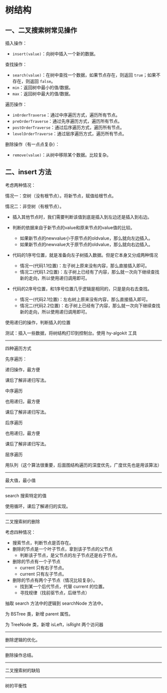 # 树结构

## 一、二叉搜索树常见操作

插入操作：

- `insert(value)`：向树中插入一个新的数据。

查找操作：

- `search(value)`：在树中查找一个数据，如果节点存在，则返回 `true`；如果不存在，则返回 `false`。
- `min`：返回树中最小的值/数据。
- `max`：返回树中最大的值/数据。

遍历操作：

- `inOrderTraverse`：通过中序遍历方式，遍历所有节点。
- `preOrderTraverse`：通过先序遍历方式，遍历所有节点。
- `postOrderTraverse`：通过后序遍历方式，遍历所有节点。
- `levelOrderTraverse`：通过层序遍历方式，遍历所有节点。

删除操作（有一点点复杂）：

- `remove(value)`：从树中移除某个数据。比较复杂。

## 二、insert 方法

考虑两种情况：

情况一：空树（没有根节点）。将新节点，赋值给根节点。

情况二：非空树（有根节点）。


- 插入其他节点时，我们需要判断该值到底是插入到左边还是插入到右边。 

- 判断的依据来自于新节点的value和原来节点的value值的比较。 
  - 如果新节点的newvalue小于原节点的oldvalue，那么就向左边插入。 
  - 如果新节点的newvalue大于原节点的oldvalue，那么就向右边插入。
- 代码的1序号位置，就是准备向左子树插入数据。但是它本身又分成两种情况 
  - 情况一(代码1.1位置)：左子树上原来没有内容，那么直接插入即可。 
  - 情况二(代码1.2位置)：左子树上已经有了内容，那么就一次向下继续查找 新的走向，所以使用递归调用即可。
- 代码的2序号位置，和1序号位置几乎逻辑是相同的，只是是向右去查找。 
  - 情况一(代码2.1位置)：左右树上原来没有内容，那么直接插入即可。 
  - 情况二(代码2.2位置)：右子树上已经有了内容，那么就一次向下继续查找
新的走向，所以使用递归调用即可。





使用递归的操作，判断插入的位置

测试：插入一些数据，将树结构打印到控制台。使用 hy-algokit 工具

---

四种遍历方式

先序遍历：

递归操作，最方便

课后了解非递归写法。



中序遍历

也用递归，最方便

课后了解非递归写法。



后序遍历

也用递归，最方便

课后了解非递归写法。



层序遍历

用队列（这个算法很重要，后面图结构遍历的深度优先，广度优先也是用该算法）

---

最大值，最小值

---

search 搜索特定的值

使用循环，课后了解递归的实现。

---

二叉搜索树的删除

考虑四种情况：

- 搜索节点，判断节点是否存在。
- 删除的节点是一个叶子节点，拿到该子节点的父节点
  - 判断该子节点，是父节点的左子节点还是右子节点。
- 删除的节点有一个子节点
  - current 只有右子节点。
  - current 只有左子节点。
- 删除的节点有两个子节点（情况比较复杂）。
  - 找到某一个后代节点，代替 current 的位置。
  - 寻找规律（找前驱节点，后继节点）



抽取 search 方法中的逻辑到 searchNode 方法中。

为 BSTree 类，新增 parent 属性。

为 TreeNode 类，新增 isLeft，isRight 两个访问器

---

删除逻辑的优化。

---

删除操作总结。

---

二叉搜索树的缺陷

---

树的平衡性